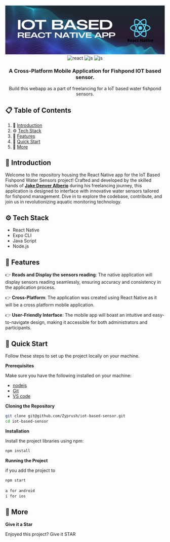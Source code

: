 <div align="center">
  <br />
    <a href="#" target="_blank">
      <img src="/assets/github-banner.png" alt="Project Banner">
    </a>
  <br />

  <div>
    <img src="https://img.shields.io/badge/-React%20Native-black?style=for-the-badge&logoColor=black&logo=react&color=61DBFB" alt="react" />
    <img src="https://img.shields.io/badge/-Java%20Script-black?style=for-the-badge&logoColor=black&logo=JAVASCRIPT&color=f0db4f" alt="js" />
    <img src="https://img.shields.io/badge/-Node.js-black?style=for-the-badge&logoColor=white&logo=node.js&color=3c873a" alt="js" />
  </div>

  <h3 align="center">A Cross-Platform Mobile Application for Fishpond IOT based sensor.</h3>

   <div align="center">
     Build this webapp as a part of freelancing for a IoT based water fishpond sensors.
    </div>
</div>

## 📋 <a name="table">Table of Contents</a>

1. 🤖 [Introduction](#introduction)
2. ⚙️ [Tech Stack](#tech-stack)
3. 🔋 [Features](#features)
4. 🤸 [Quick Start](#quick-start)
5. 🚀 [More](#more)

## <a name="introduction">🤖 Introduction</a>

Welcome to the repository housing the React Native app for the IoT Based Fishpond Water Sensors project! Crafted and developed by the skilled hands of <a href="https://jakedenver.com" target="_blank"><b>Jake Denver Alberio</b></a> during his freelancing journey, this application is designed to interface with innovative water sensors tailored for fishpond management. Dive in to explore the codebase, contribute, and join us in revolutionizing aquatic monitoring technology.

## <a name="tech-stack">⚙️ Tech Stack</a>

- React Native
- Expo CLI
- Java Script
- Node.js

## <a name="features">🔋 Features</a>

👉 **Reads and Display the sensors reading**: The native application will display sensors reading seamlessly, ensuring accuracy and consistency in the application process.

👉 **Cross-Platform**: The application was created using React Native as it will be a cross platform mobile application.

👉 **User-Friendly Interface**: The mobile app will boast an intuitive and easy-to-navigate design, making it accessible for both administrators and participants.

## <a name="quick-start">🤸 Quick Start</a>

Follow these steps to set up the project locally on your machine.

**Prerequisites**

Make sure you have the following installed on your machine:

- [nodejs](https://https://nodejs.org/)
- [Git](https://git-scm.com/)
- [VS code](https://code.visualstudio.com/download)

**Cloning the Repository**

```bash
git clone git@github.com/Zyprush/iot-based-sensor.git
cd iot-based-sensor
```

**Installation**

Install the project libraries using npm:

```bash
npm install
```

**Running the Project**

if you add the project to

```bash
npm start

a for android
i for ios
```


## <a name="more">🚀 More</a>

**Give it a Star**

Enjoyed this project? Give it STAR

#
